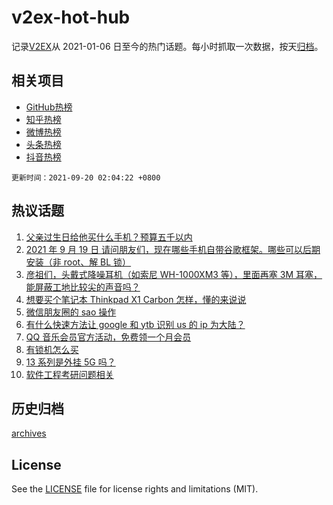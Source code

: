 # v2ex-hot-hub

 记录[V2EX](https://www.v2ex.com/)从 2021-01-06 日至今的热门话题。每小时抓取一次数据，按天[归档](archives)。
 
 ## 相关项目

- [GitHub热榜](https://github.com/snaildev/github-hot-hub)
- [知乎热榜](https://github.com/snaildev/zhihu-hot-hub)
- [微博热榜](https://github.com/snaildev/weibo-hot-hub)
- [头条热榜](https://github.com/snaildev/toutiao-hot-hub)
- [抖音热榜](https://github.com/snaildev/douyin-hot-hub)


 `更新时间：2021-09-20 02:04:22 +0800`

## 热议话题

1. [父亲过生日给他买什么手机？预算五千以内](https://www.v2ex.com/t/802881)
1. [2021 年 9 月 19 日 请问朋友们，现在哪些手机自带谷歌框架。哪些可以后期安装（非 root、解 BL 锁）](https://www.v2ex.com/t/802897)
1. [彦祖们，头戴式降噪耳机（如索尼 WH-1000XM3 等），里面再塞 3M 耳塞，能屏蔽工地比较尖的声音吗？](https://www.v2ex.com/t/802922)
1. [想要买个笔记本 Thinkpad X1 Carbon 怎样，懂的来说说](https://www.v2ex.com/t/802887)
1. [微信朋友圈的 sao 操作](https://www.v2ex.com/t/802885)
1. [有什么快速方法让 google 和 ytb 识别 us 的 ip 为大陆？](https://www.v2ex.com/t/802908)
1. [QQ 音乐会员官方活动，免费领一个月会员](https://www.v2ex.com/t/802913)
1. [有锁机怎么买](https://www.v2ex.com/t/802894)
1. [13 系列是外挂 5G 吗？](https://www.v2ex.com/t/802957)
1. [软件工程考研问题相关](https://www.v2ex.com/t/802883)

## 历史归档

[archives](archives)

## License

See the [LICENSE](LICENSE) file for license rights and limitations (MIT).
